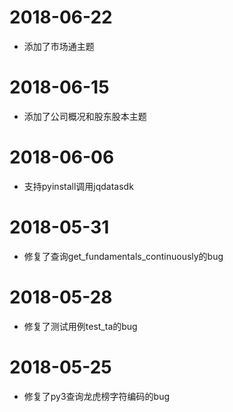 # 2018-06-22
- 添加了市场通主题

# 2018-06-15
- 添加了公司概况和股东股本主题

# 2018-06-06
- 支持pyinstall调用jqdatasdk

# 2018-05-31
- 修复了查询get_fundamentals_continuously的bug

# 2018-05-28
- 修复了测试用例test_ta的bug

# 2018-05-25
- 修复了py3查询龙虎榜字符编码的bug


